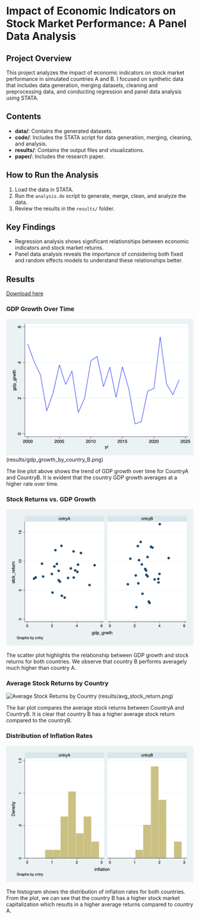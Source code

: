 # Impact of Economic Indicators on Stock Market Performance: A Panel Data Analysis

## Project Overview
This project analyzes the impact of economic indicators on stock market performance in simulated countries A and B. I focused on synthetic data that includes data generation, merging datasets, cleaning and preprocessing data, and conducting regression and panel data analysis using STATA.

## Contents
- **data/**: Contains the generated datasets.
- **code/**: Includes the STATA script for data generation, merging, cleaning, and analysis.
- **results/**: Contains the output files and visualizations.
- **paper/**: Includes the research paper.

## How to Run the Analysis
1. Load the data in STATA.
2. Run the `analysis.do` script to generate, merge, clean, and analyze the data.
3. Review the results in the `results/` folder.

## Key Findings
- Regression analysis shows significant relationships between economic indicators and stock market returns.
- Panel data analysis reveals the importance of considering both fixed and random effects models to understand these relationships better.


## Results

[Download here](results/Analysis_Results.pdf)

### GDP Growth Over Time
![GDP Growth Over Time](results/gdp_growth_by_country_A.png)
(results/gdp_growth_by_country_B.png)

The line plot above shows the trend of GDP growth over time for CountryA and CountryB. It is evident that the country GDP growth averages at a higher rate over time.

### Stock Returns vs. GDP Growth
![Stock Returns vs. GDP Growth](results/stck_return_gdp_growth.png)

The scatter plot highlights the relationship between GDP growth and stock returns for both countries. We observe that country B performs averagely much higher than country A.

### Average Stock Returns by Country
![Average Stock Returns by Country](results/average_stock_returns_by_country.png)
(results/avg_stock_return.png)

The bar plot compares the average stock returns between CountryA and CountryB. It is clear that country B has a higher average stock return compared to the countryB.

### Distribution of Inflation Rates
![Distribution of Inflation Rates](results/inflation_distribution.png)

The histogram shows the distribution of inflation rates for both countries. From the plot, we can see that the country B has a higher stock market capitalization which results in a higher average returns compared to country A.
